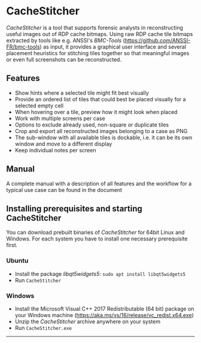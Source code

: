 # CacheStitcher

_CacheStitcher_ is a tool that supports forensic analysts in reconstructing useful images out of RDP cache bitmaps. Using raw RDP cache tile bitmaps extracted by tools like e.g. ANSSI's _BMC-Tools_ (https://github.com/ANSSI-FR/bmc-tools) as input, it provides a graphical user interface and several placement heuristics for stitching tiles together so that meaningful images or even full screenshots can be reconstructed.

## Features

* Show hints where a selected tile might fit best visually
* Provide an ordered list of tiles that could best be placed visually for a selected empty cell
* When hovering over a tile, preview how it might look when placed 
* Work with multiple screens per case
* Options to exclude already used, non-square or duplicate tiles
* Crop and export all reconstructed images belonging to a case as PNG
* The sub-window with all available tiles is dockable, i.e. it can be its own window and move to a different display
* Keep individual notes per screen

## Manual

A complete manual with a description of all features and the workflow for a typical use case can be found in the document

## Installing prerequisites and starting CacheStitcher

You can download prebuilt binaries of _CacheStitcher_ for 64bit Linux and Windows. For each system you have to install one necessary prerequisite first.

### Ubuntu

* Install the package _libqt5widgets5_: ```sudo apt install libqt5widgets5```
* Run ```CacheStitcher```

### Windows

* Install the Microsoft Visual C++ 2017 Redistributable (64 bit) package on your Windows machine (https://aka.ms/vs/16/release/vc_redist.x64.exe)
* Unzip the _CacheStitcher_ archive anywhere on your system
* Run ```CacheStitcher.exe```

---

